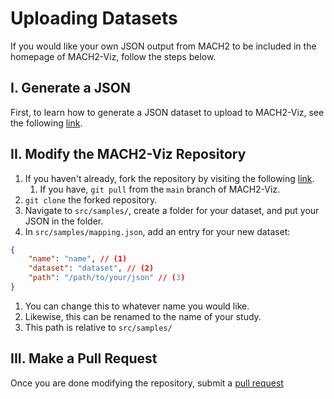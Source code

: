 # Uploading Datasets

If you would like your own JSON output from MACH2 to be included in the homepage of MACH2-Viz, follow the steps below.

## I. Generate a JSON

First, to learn how to generate a JSON dataset to upload to MACH2-Viz, see the following [link](docs/data_preparation.md).

## II. Modify the MACH2-Viz Repository

1. If you haven't already, fork the repository by visiting the following [link](https://github.com/elkebir-group/mach2-viz/fork).
      1. If you have, `git pull` from the `main` branch of MACH2-Viz.
2. `git clone` the forked repository.
3. Navigate to `src/samples/`, create a folder for your dataset, and put your JSON in the folder.
4. In `src/samples/mapping.json`, add an entry for your new dataset:

```json
{
    "name": "name", // (1)
    "dataset": "dataset", // (2)
    "path": "/path/to/your/json" // (3)
}
```

1. You can change this to whatever name you would like.
2. Likewise, this can be renamed to the name of your study.
3. This path is relative to `src/samples/`

## III. Make a Pull Request

Once you are done modifying the repository, submit a [pull request](https://github.com/elkebir-group/mach2-viz/pulls)
